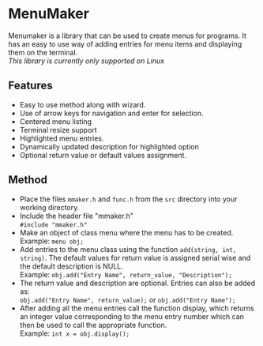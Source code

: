 # MenuMaker

Menumaker is a library that can be used to create menus for programs. It has an easy to use way of adding entries for menu items and displaying them on the terminal.  
*This library is currently only supported on Linux*

## Features
- Easy to use method along with wizard.
- Use of arrow keys for navigation and enter for selection.
- Centered menu listing
- Terminal resize support
- Highlighted menu entries.
- Dynamically updated description for highlighted option
- Optional return value or default values assignment.

## Method
- Place the files `mmaker.h` and `func.h` from the `src` directory into your working directory.  
- Include the header file "mmaker.h"  
        `#include "mmaker.h"`  
- Make an object of class menu where the menu has to be created.   
        Example: `menu obj;`  
- Add entries to the menu class using the function `add(string, int, string)`. The default values for return value is assigned serial wise and the default description is NULL.  
        Example: `obj.add("Entry Name", return_value, "Description");`  
- The return value and description are optional. Entries can also be added as:   
        `obj.add("Entry Name", return_value);` or `obj.add("Entry Name");`  
- After adding all the menu entries call the function display, which returns an integer value corresponding to the menu entry number which can then be used to call the appropriate function.  
        Example: `int x = obj.display();`  
